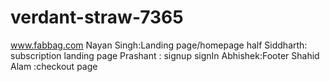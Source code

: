 # verdant-straw-7365
www.fabbag.com
Nayan Singh:Landing page/homepage half
Siddharth: subscription landing page
Prashant : signup signIn
Abhishek:Footer
Shahid Alam :checkout page